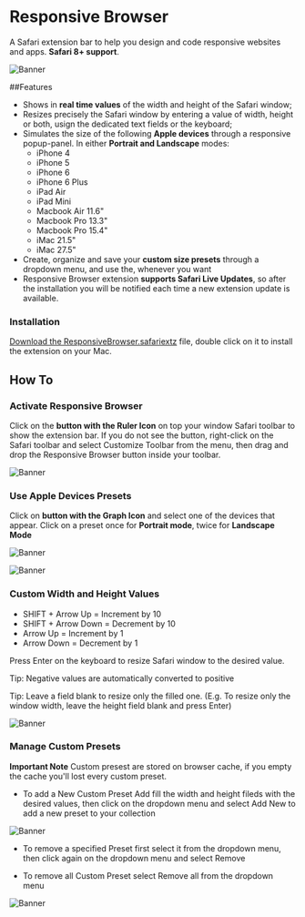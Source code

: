 # Responsive Browser
A Safari extension bar to help you design and code responsive websites and apps. **Safari 8+ support**.

![Banner](https://dl.dropboxusercontent.com/u/6625493/responsiveBrowser/icon-64.png)

##Features
- Shows in **real time values** of the width and height of the Safari window;
- Resizes precisely the Safari window by entering a value of width, height or both, usign the dedicated text fields or the keyboard;
- Simulates the size of the following **Apple devices** through a responsive popup-panel. In either **Portrait and Landscape** modes:
  - iPhone 4
  - iPhone 5
  - iPhone 6
  - iPhone 6 Plus
  - iPad Air
  - iPad Mini
  - Macbook Air 11.6"
  - Macbook Pro 13.3"
  - Macbook Pro 15.4"
  - iMac 21.5"
  - iMac 27.5"
- Create, organize and save your **custom size presets** through a dropdown menu, and use the, whenever you want
- Responsive Browser extension **supports Safari Live Updates**, so after the installation you will be notified each time a new extension update is available.


### Installation
[Download the ResponsiveBrowser.safariextz](http://github.com/mirkosantangelo/Responsive-Browser/ResponsiveBrowser.safariextz) file, double click on it to install the extension on your Mac. 

## How To

### Activate Responsive Browser
Click on the **button with the Ruler Icon** on top your window Safari toolbar to show the extension bar. If you do not see the button, right-click on the Safari toolbar and select Customize Toolbar from the menu, then drag and drop the Responsive Browser button inside your toolbar.

![Banner](https://dl.dropboxusercontent.com/u/6625493/responsiveBrowser/open.gif)

### Use Apple Devices Presets
Click on **button with the Graph Icon** and select one of the devices that appear. Click on a preset once for **Portrait mode**, twice for **Landscape Mode**

![Banner](https://dl.dropboxusercontent.com/u/6625493/responsiveBrowser/open-apple.gif)

![Banner](https://dl.dropboxusercontent.com/u/6625493/responsiveBrowser/devices.gif)

### Custom Width and Height Values
- SHIFT + Arrow Up = Increment by 10
- SHIFT + Arrow Down = Decrement by 10
- Arrow Up = Increment by 1
- Arrow Down = Decrement by 1

Press Enter on the keyboard to resize Safari window to the desired value.

Tip: Negative values are automatically converted to positive

Tip: Leave a field blank to resize only the filled one. (E.g. To resize only the window width, leave the height field blank and press Enter)

![Banner](https://dl.dropboxusercontent.com/u/6625493/responsiveBrowser/custom-size.gif)

### Manage Custom Presets

**Important Note** Custom presest are stored on browser cache, if you empty the cache you'll lost every custom preset.

- To add a New Custom Preset Add fill the width and height fileds with the desired values, then click on the dropdown menu and select Add New to add a new preset to your collection

![Banner](https://dl.dropboxusercontent.com/u/6625493/responsiveBrowser/savepreset.gif)

- To remove a specified Preset first select it from the dropdown menu, then click again on the dropdown menu and select Remove

- To remove all Custom Preset select Remove all from the dropdown menu

![Banner](https://dl.dropboxusercontent.com/u/6625493/responsiveBrowser/removeall.gif)




